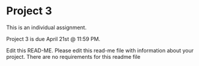 # Project 3
This is an individual assignment.

Project 3 is due April 21st @ 11:59 PM.

Edit this READ-ME. Please edit this read-me file with information about your project. There are no requirements for this readme file
